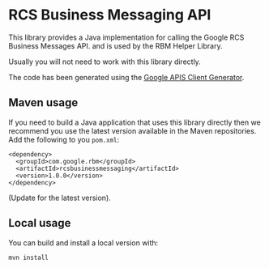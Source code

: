# RCS Business Messaging API

This library provides a Java implementation for calling the Google RCS 
Business Messages API. and is used by the RBM Helper Library.

Usually you will not need to work with this library directly. 

The code has been generated using the
[Google APIS Client Generator](https://github.com/google/apis-client-generator).

## Maven usage

If you need to build a Java application that uses this library
directly then we recommend you use the latest version available
in the Maven repositories. Add the following to you `pom.xml`:

```
<dependency>
  <groupId>com.google.rbm</groupId>
  <artifactId>rcsbusinessmessaging</artifactId>
  <version>1.0.0</version>
</dependency>
```

(Update for the latest version).

## Local usage

You can build and install a local version with:

```
mvn install
```


